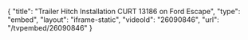 {
    "title": "Trailer Hitch Installation CURT 13186 on Ford Escape",
    "type": "embed",
    "layout": "iframe-static",
    "videoId": "26090846",
    "url": "\/tvpembed\/26090846"
}